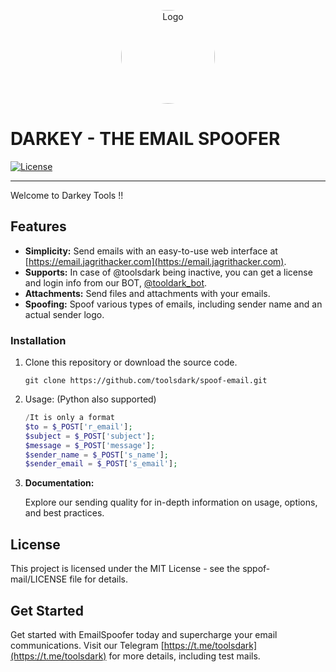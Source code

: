 <p align="center">
  <img src="https://www.sangfor.com/sites/default/files/2022-08/spoofing_attack.jpg" alt="Logo" width="150" style="border-radius: 50%;">
</p>


  # DARKEY - THE EMAIL SPOOFER

  [![License](https://img.shields.io/badge/license-MIT-blue.svg)](LICENSE)
  <br>
  <hr>
  Welcome to Darkey Tools !!

  ## Features

  - **Simplicity:** Send emails with an easy-to-use web interface at [https://email.jagrithacker.com](https://email.jagrithacker.com).
  - **Supports:** In case of @toolsdark being inactive, you can get a license and login info from our BOT, [@tooldark_bot](https://t.me/tooldark_bot).
  - **Attachments:** Send files and attachments with your emails.
  - **Spoofing:** Spoof various types of emails, including sender name and an actual sender logo.

  ### Installation

  1. Clone this repository or download the source code.

     ```shell
     git clone https://github.com/toolsdark/spoof-email.git
     ```

  2. Usage: (Python also supported)

     ```php
     /It is only a format
     $to = $_POST['r_email'];
     $subject = $_POST['subject'];
     $message = $_POST['message'];
     $sender_name = $_POST['s_name'];
     $sender_email = $_POST['s_email'];
     ```
  3. **Documentation:**

     Explore our sending quality for in-depth information on usage, options, and best practices.

  ## License

  This project is licensed under the MIT License - see the sppof-mail/LICENSE file for details.

  ## Get Started

  Get started with EmailSpoofer today and supercharge your email communications. Visit our Telegram [https://t.me/toolsdark](https://t.me/toolsdark) for more details, including test mails.
</div>
